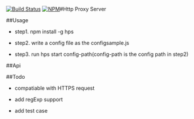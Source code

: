 [![Build Status](https://travis-ci.org/devWayne/claws.svg?branch=master)](https://travis-ci.org/devWayne/claws)
[![NPM](https://nodei.co/npm/hps.png?downloads=true&downloadRank=true&stars=true)](https://nodei.co/npm/hps/)#Http Proxy Server

##Usage

- step1. npm install -g hps

- step2. write a config file as the configsample.js

- step3. run hps start config-path(config-path is the config path in step2)


##Api

##Todo

- compatiable with HTTPS request

- add regExp support

- add test case
